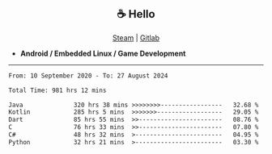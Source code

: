 <h2 align="center"> ☕ Hello </h2>

<p align="center">
  <a href="https://steamcommunity.com/id/Niforances/">Steam</a> |
  <a href="https://gitlab.com/niforances">Gitlab</a>
</p>

 - **Android / Embedded Linux / Game Development**

------

<!--START_SECTION:waka-->

```txt
From: 10 September 2020 - To: 27 August 2024

Total Time: 981 hrs 12 mins

Java              320 hrs 38 mins >>>>>>>>-----------------   32.68 %
Kotlin            285 hrs 5 mins  >>>>>>>------------------   29.05 %
Dart              85 hrs 55 mins  >>-----------------------   08.76 %
C                 76 hrs 33 mins  >>-----------------------   07.80 %
C#                48 hrs 32 mins  >------------------------   04.95 %
Python            32 hrs 21 mins  >------------------------   03.30 %
```

<!--END_SECTION:waka-->
